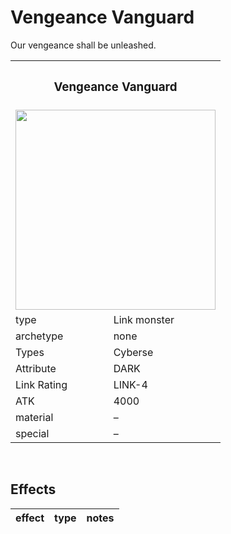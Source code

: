 # Vengeance Vanguard

Our vengeance shall be unleashed.


<table>
  <tr>
    <th colspan="3"> <h3> Vengeance Vanguard </h3> </th>
  </tr>
  <tr>
    <td colspan="8"> <img src="../.assets/cards/link/Vengeance Vanguard.png" width="320px" height=auto> </td>
  </tr>
  <tr>
    <td> type </td>
    <td> Link monster </td>
  </tr>
  <tr>
    <td> archetype </td>
    <td> none </td>
  </tr>
  <tr>
    <td> Types </td>
    <td> Cyberse </td>
  </tr>
  <tr>
    <td> Attribute </td>
    <td> DARK </td>
  </tr>
  <tr>
    <td> Link Rating </td>
    <td> LINK-4 </td>
  </tr>
  <tr>
    <td> ATK </td>
    <td> 4000 </td>
  </tr>
  <tr>
    <td> material </td>
    <td> – </td>
  </tr>
  <tr>
    <td> special </td>
    <td> – </td>
  </tr>
</table>


<br>


## Effects

| effect | type | notes |
| :----- | :--- | :---- |
